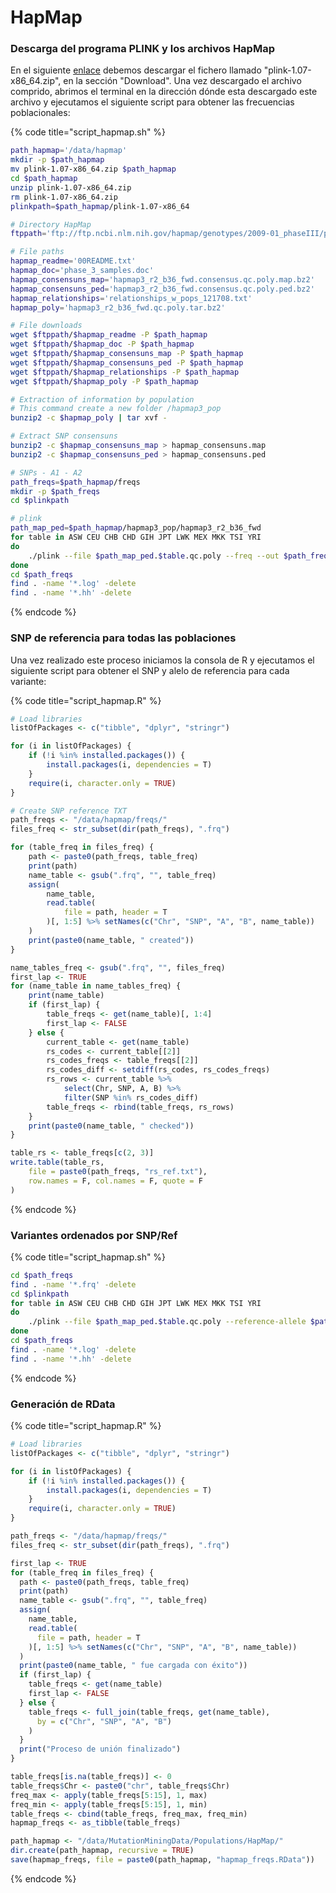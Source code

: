 # HapMap

### Descarga del programa PLINK y los archivos HapMap

En el siguiente [enlace](https://zzz.bwh.harvard.edu/plink/download.shtml) debemos descargar el fichero llamado "plink-1.07-x86\_64.zip", en la sección "Download". Una vez descargado el archivo comprido, abrimos el terminal en la dirección dónde esta descargado este archivo y ejecutamos el siguiente script para obtener las frecuencias poblacionales:

{% code title="script_hapmap.sh" %}
```bash
path_hapmap='/data/hapmap'
mkdir -p $path_hapmap
mv plink-1.07-x86_64.zip $path_hapmap
cd $path_hapmap
unzip plink-1.07-x86_64.zip
rm plink-1.07-x86_64.zip
plinkpath=$path_hapmap/plink-1.07-x86_64

# Directory HapMap
ftppath='ftp://ftp.ncbi.nlm.nih.gov/hapmap/genotypes/2009-01_phaseIII/plink_format'

# File paths
hapmap_readme='00README.txt'
hapmap_doc='phase_3_samples.doc'
hapmap_consensuns_map='hapmap3_r2_b36_fwd.consensus.qc.poly.map.bz2'
hapmap_consensuns_ped='hapmap3_r2_b36_fwd.consensus.qc.poly.ped.bz2'
hapmap_relationships='relationships_w_pops_121708.txt'
hapmap_poly='hapmap3_r2_b36_fwd.qc.poly.tar.bz2'

# File downloads
wget $ftppath/$hapmap_readme -P $path_hapmap
wget $ftppath/$hapmap_doc -P $path_hapmap
wget $ftppath/$hapmap_consensuns_map -P $path_hapmap
wget $ftppath/$hapmap_consensuns_ped -P $path_hapmap
wget $ftppath/$hapmap_relationships -P $path_hapmap
wget $ftppath/$hapmap_poly -P $path_hapmap

# Extraction of information by population
# This command create a new folder /hapmap3_pop
bunzip2 -c $hapmap_poly | tar xvf - 

# Extract SNP consensuns
bunzip2 -c $hapmap_consensuns_map > hapmap_consensuns.map
bunzip2 -c $hapmap_consensuns_ped > hapmap_consensuns.ped

# SNPs - A1 - A2
path_freqs=$path_hapmap/freqs
mkdir -p $path_freqs
cd $plinkpath

# plink
path_map_ped=$path_hapmap/hapmap3_pop/hapmap3_r2_b36_fwd
for table in ASW CEU CHB CHD GIH JPT LWK MEX MKK TSI YRI
do
    ./plink --file $path_map_ped.$table.qc.poly --freq --out $path_freqs/freq_$table --noweb
done
cd $path_freqs
find . -name '*.log' -delete
find . -name '*.hh' -delete
```
{% endcode %}

### SNP de referencia para todas las poblaciones

Una vez realizado este proceso iniciamos la consola de R y ejecutamos el siguiente script para obtener el SNP y alelo de referencia para cada variante:

{% code title="script_hapmap.R" %}
```r
# Load libraries
listOfPackages <- c("tibble", "dplyr", "stringr")

for (i in listOfPackages) {
    if (!i %in% installed.packages()) {
        install.packages(i, dependencies = T)
    }
    require(i, character.only = TRUE)
}

# Create SNP reference TXT
path_freqs <- "/data/hapmap/freqs/"
files_freq <- str_subset(dir(path_freqs), ".frq")

for (table_freq in files_freq) {
    path <- paste0(path_freqs, table_freq)
    print(path)
    name_table <- gsub(".frq", "", table_freq)
    assign(
        name_table,
        read.table(
            file = path, header = T
        )[, 1:5] %>% setNames(c("Chr", "SNP", "A", "B", name_table))
    )
    print(paste0(name_table, " created"))
}

name_tables_freq <- gsub(".frq", "", files_freq)
first_lap <- TRUE
for (name_table in name_tables_freq) {
    print(name_table)
    if (first_lap) {
        table_freqs <- get(name_table)[, 1:4]
        first_lap <- FALSE
    } else {
        current_table <- get(name_table)
        rs_codes <- current_table[[2]]
        rs_codes_freqs <- table_freqs[[2]]
        rs_codes_diff <- setdiff(rs_codes, rs_codes_freqs)
        rs_rows <- current_table %>%
            select(Chr, SNP, A, B) %>%
            filter(SNP %in% rs_codes_diff)
        table_freqs <- rbind(table_freqs, rs_rows)
    }
    print(paste0(name_table, " checked"))
}

table_rs <- table_freqs[c(2, 3)]
write.table(table_rs,
    file = paste0(path_freqs, "rs_ref.txt"),
    row.names = F, col.names = F, quote = F
)
```
{% endcode %}

### Variantes ordenados por SNP/Ref

{% code title="script_hapmap.sh" %}
```bash
cd $path_freqs
find . -name '*.frq' -delete
cd $plinkpath
for table in ASW CEU CHB CHD GIH JPT LWK MEX MKK TSI YRI
do
    ./plink --file $path_map_ped.$table.qc.poly --reference-allele $path_freqs/rs_ref.txt --keep-allele-order --freq --out $path_freqs/freq_$table --noweb
done
cd $path_freqs
find . -name '*.log' -delete
find . -name '*.hh' -delete
```
{% endcode %}

### Generación de RData

{% code title="script_hapmap.R" %}
```r
# Load libraries
listOfPackages <- c("tibble", "dplyr", "stringr")

for (i in listOfPackages) {
    if (!i %in% installed.packages()) {
        install.packages(i, dependencies = T)
    }
    require(i, character.only = TRUE)
}

path_freqs <- "/data/hapmap/freqs/"
files_freq <- str_subset(dir(path_freqs), ".frq")

first_lap <- TRUE
for (table_freq in files_freq) {
  path <- paste0(path_freqs, table_freq)
  print(path)
  name_table <- gsub(".frq", "", table_freq)
  assign(
    name_table,
    read.table(
      file = path, header = T
    )[, 1:5] %>% setNames(c("Chr", "SNP", "A", "B", name_table))
  )
  print(paste0(name_table, " fue cargada con éxito"))
  if (first_lap) {
    table_freqs <- get(name_table)
    first_lap <- FALSE
  } else {
    table_freqs <- full_join(table_freqs, get(name_table),
      by = c("Chr", "SNP", "A", "B")
    )
  }
  print("Proceso de unión finalizado")
}

table_freqs[is.na(table_freqs)] <- 0
table_freqs$Chr <- paste0("chr", table_freqs$Chr)
freq_max <- apply(table_freqs[5:15], 1, max)
freq_min <- apply(table_freqs[5:15], 1, min)
table_freqs <- cbind(table_freqs, freq_max, freq_min)
hapmap_freqs <- as_tibble(table_freqs)

path_hapmap <- "/data/MutationMiningData/Populations/HapMap/"
dir.create(path_hapmap, recursive = TRUE)
save(hapmap_freqs, file = paste0(path_hapmap, "hapmap_freqs.RData"))
```
{% endcode %}
